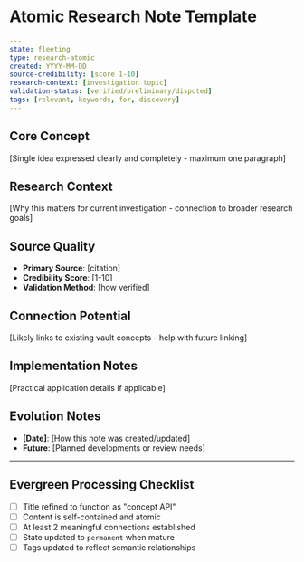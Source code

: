 # Atomic Research Note Template

```yaml
---
state: fleeting
type: research-atomic
created: YYYY-MM-DD
source-credibility: [score 1-10]
research-context: [investigation topic]
validation-status: [verified/preliminary/disputed]
tags: [relevant, keywords, for, discovery]
---
```

## Core Concept

[Single idea expressed clearly and completely - maximum one paragraph]

## Research Context

[Why this matters for current investigation - connection to broader research goals]

## Source Quality

- **Primary Source**: [citation]
- **Credibility Score**: [1-10]
- **Validation Method**: [how verified]

## Connection Potential

[Likely links to existing vault concepts - help with future linking]

## Implementation Notes

[Practical application details if applicable]

## Evolution Notes

- **[Date]**: [How this note was created/updated]
- **Future**: [Planned developments or review needs]

---

## Evergreen Processing Checklist

- [ ] Title refined to function as "concept API"
- [ ] Content is self-contained and atomic
- [ ] At least 2 meaningful connections established  
- [ ] State updated to `permanent` when mature
- [ ] Tags updated to reflect semantic relationships